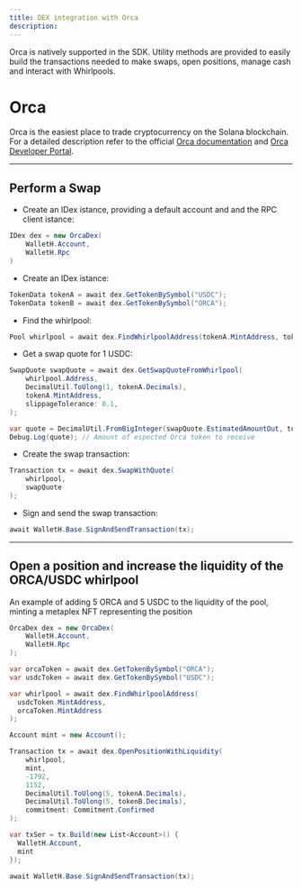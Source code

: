 ```yaml
---
title: DEX integration with Orca
description:
---
```


Orca is natively supported in the SDK. Utility methods are provided to easily build the transactions needed to make swaps, open positions, manage cash and interact with Whirlpools.

# Orca

Orca is the easiest place to trade cryptocurrency on the Solana blockchain. For a detailed description refer to the official [Orca documentation](https://docs.orca.so/orca-for-traders/master) and [Orca Developer Portal](https://orca-so.gitbook.io/orca-developer-portal/orca/welcome).


---


## Perform a Swap

- Create an IDex istance, providing a default account and and the RPC client istance:

```csharp
IDex dex = new OrcaDex(
    WalletH.Account, 
    WalletH.Rpc
)
```

- Create an IDex istance:

```csharp
TokenData tokenA = await dex.GetTokenBySymbol("USDC");
TokenData tokenB = await dex.GetTokenBySymbol("ORCA");
```

- Find the whirlpool:

```csharp
Pool whirlpool = await dex.FindWhirlpoolAddress(tokenA.MintAddress, tokenB.MintAddress)
```

- Get a swap quote for 1 USDC:

```csharp
SwapQuote swapQuote = await dex.GetSwapQuoteFromWhirlpool(
    whirlpool.Address, 
    DecimalUtil.ToUlong(1, tokenA.Decimals),
    tokenA.MintAddress,
    slippageTolerance: 0.1,
);
```

```csharp
var quote = DecimalUtil.FromBigInteger(swapQuote.EstimatedAmountOut, tokenB.Decimals);
Debug.Log(quote); // Amount of espected Orca token to receive
```

- Create the swap transaction:

```csharp
Transaction tx = await dex.SwapWithQuote(
    whirlpool,
    swapQuote
);
```

- Sign and send the swap transaction:

```csharp
await WalletH.Base.SignAndSendTransaction(tx);
```


---

## Open a position and increase the liquidity of the ORCA/USDC whirlpool

An example of adding 5 ORCA and 5 USDC to the liquidity of the pool, minting a metaplex NFT representing the position 

```csharp
OrcaDex dex = new OrcaDex(
    WalletH.Account, 
    WalletH.Rpc
);

var orcaToken = await dex.GetTokenBySymbol("ORCA");
var usdcToken = await dex.GetTokenBySymbol("USDC");

var whirlpool = await dex.FindWhirlpoolAddress(
  usdcToken.MintAddress, 
  orcaToken.MintAddress
);

Account mint = new Account();

Transaction tx = await dex.OpenPositionWithLiquidity(
    whirlpool,
    mint,
    -1792,
    1152,
    DecimalUtil.ToUlong(5, tokenA.Decimals),
    DecimalUtil.ToUlong(5, tokenB.Decimals),
    commitment: Commitment.Confirmed
);

var txSer = tx.Build(new List<Account>() {
  WalletH.Account, 
  mint
});

await WalletH.Base.SignAndSendTransaction(tx);
```



